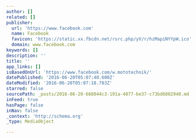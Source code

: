```yaml
---
author: []
related: []
publisher:
  url: 'https://www.facebook.com'
  name: Facebook
  favicon: 'https://static.xx.fbcdn.net/rsrc.php/yV/r/hzMapiNYYpW.ico'
  domain: www.facebook.com
keywords: []
description: ''
title: ''
app_links: []
isBasedOnUrl: 'https://www.facebook.com/w.mototechnik/'
datePublished: '2016-06-20T05:07:40.600Z'
dateModified: '2016-06-20T05:07:18.783Z'
starred: false
sourcePath: _posts/2016-06-20-668044c3-191a-4077-be37-c73bd6802940.md
inFeed: true
hasPage: false
inNav: false
_context: 'http://schema.org'
_type: MediaObject

---
```

